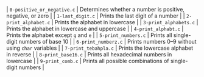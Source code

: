 | `0-positive_or_negative.c` | Determines whether a number is positive, negative, or zero |
| `1-last_digit.c` | Prints the last digit of a number |
| `2-print_alphabet.c` | Prints the alphabet in lowercase |
| `3-print_alphabets.c` | Prints the alphabet in lowercase and uppercase |
| `4-print_alphabt.c` | Prints the alphabet except `q` and `e` |
| `5-print_numbers.c` | Prints all single-digit numbers of base 10 |
| `6-print_numberz.c` | Prints numbers 0–9 without using `char` variables |
| `7-print_tebahpla.c` | Prints the lowercase alphabet in reverse |
| `8-print_base16.c` | Prints all hexadecimal numbers in lowercase |
| `9-print_comb.c` | Prints all possible combinations of single-digit numbers |